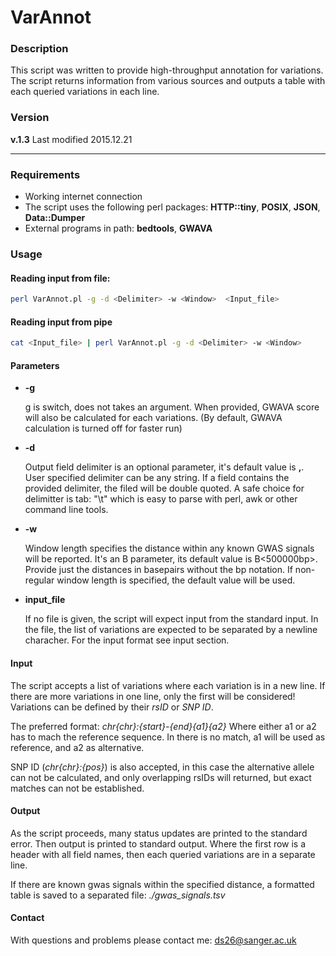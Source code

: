 # VarAnnot

### Description

This script was written to provide high-throughput annotation for variations.
The script returns information from various sources and outputs a table with
each queried variations in each line.

### Version

**v.1.3** Last modified 2015.12.21

***

### Requirements

* Working internet connection
* The script uses the following perl packages: **HTTP::tiny**, **POSIX**, **JSON**, **Data::Dumper**
* External programs in path: **bedtools**, **GWAVA**

### Usage

#### Reading input from file:

```bash
perl VarAnnot.pl -g -d <Delimiter> -w <Window>  <Input_file>
```

#### Reading input from pipe

```bash
cat <Input_file> | perl VarAnnot.pl -g -d <Delimiter> -w <Window>
```

#### Parameters
* **-g**

   g is switch, does not takes an argument. When provided, GWAVA score will also be calculated for each variations.
(By default, GWAVA calculation is turned off for faster run)

* **-d**

   Output field delimiter is an optional parameter, it's default value is **,**. User specified delimiter
can be any string. If a field contains the provided delimiter, the filed will be double quoted.
A safe choice for delimitter is tab: "\t" which is easy to parse with perl, awk or other command line tools.

* **-w**

   Window length specifies the distance within any known GWAS signals will be reported.
It's an B<optional> parameter, its default value is B<500000bp>. Provide just the
distances in basepairs without the bp notation. If non-regular window length is
specified, the default value will be used.

* **input_file**

   If no file is given, the script will expect input from the standard input. In the file, the
list of variations are expected to be separated by a newline characher. For the input format see input section. 

#### Input

The script accepts a list of variations where each variation is in a new line.
If there are more variations in one line, only the first will be considered!
Variations can be defined by their *rsID* or *SNP ID*.

The preferred format: *chr{chr}:{start}-{end}_{a1}_{a2}*
Where either a1 or a2 has to mach the reference sequence. In there is no match,
a1 will be used as reference, and a2 as alternative.

SNP ID (*chr{chr}:{pos}*) is also accepted, in this case the alternative allele can not
be calculated, and only overlapping rsIDs will returned, but exact matches can not be established.

#### Output

As the script proceeds, many status updates are printed to the standard error.
Then output is printed to standard output. Where the first row is a header with
all field names, then each queried variations are in a separate line.

If there are known gwas signals within the specified distance, a formatted table
is saved to a separated file: *./gwas_signals.tsv*

#### Contact

With questions and problems please contact me: ds26@sanger.ac.uk

